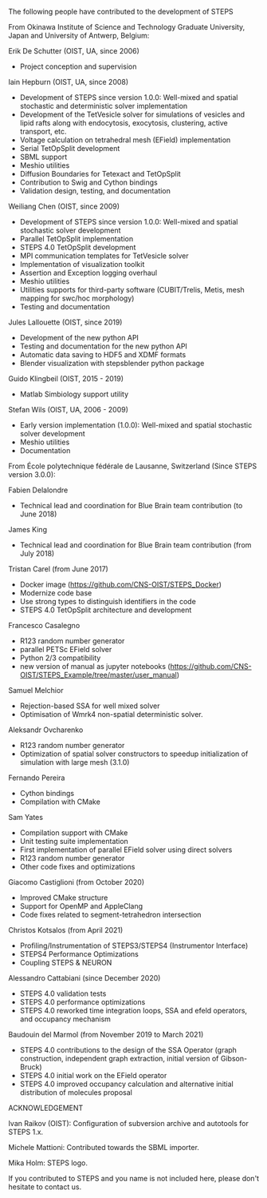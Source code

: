 The following people have contributed to the development of STEPS

From Okinawa Institute of Science and Technology Graduate University, Japan and University of Antwerp, Belgium:

Erik De Schutter (OIST, UA, since 2006)
* Project conception and supervision

Iain Hepburn (OIST, UA, since 2008)
* Development of STEPS since version 1.0.0: Well-mixed and spatial stochastic and deterministic solver implementation
* Development of the TetVesicle solver for simulations of vesicles and lipid rafts along with endocytosis, exocytosis, clustering, active transport, etc. 
* Voltage calculation on tetrahedral mesh (EField) implementation
* Serial TetOpSplit development
* SBML support
* Meshio utilities
* Diffusion Boundaries for Tetexact and TetOpSplit
* Contribution to Swig and Cython bindings
* Validation design, testing, and documentation

Weiliang Chen (OIST, since 2009)
* Development of STEPS since version 1.0.0: Well-mixed and spatial stochastic solver development
* Parallel TetOpSplit implementation
* STEPS 4.0 TetOpSplit development
* MPI communication templates for TetVesicle solver
* Implementation of visualization toolkit
* Assertion and Exception logging overhaul
* Meshio utilities
* Utilities supports for third-party software (CUBIT/Trelis, Metis, mesh mapping for swc/hoc morphology)
* Testing and documentation

Jules Lallouette (OIST, since 2019)
* Development of the new python API
* Testing and documentation for the new python API
* Automatic data saving to HDF5 and XDMF formats
* Blender visualization with stepsblender python package

Guido Klingbeil  (OIST, 2015 - 2019)
* Matlab Simbiology support utility

Stefan Wils (OIST, UA, 2006 - 2009)
* Early version implementation (1.0.0): Well-mixed and spatial stochastic solver development
* Meshio utilities
* Documentation


From École polytechnique fédérale de Lausanne, Switzerland (Since STEPS version 3.0.0):

Fabien Delalondre
* Technical lead and coordination for Blue Brain team contribution (to June 2018)

James King
* Technical lead and coordination for Blue Brain team contribution (from July 2018)

Tristan Carel (from June 2017)
* Docker image (https://github.com/CNS-OIST/STEPS_Docker)
* Modernize code base
* Use strong types to distinguish identifiers in the code
* STEPS 4.0 TetOpSplit architecture and development

Francesco Casalegno
* R123 random number generator
* parallel PETSc EField solver
* Python 2/3 compatibility
* new version of manual as jupyter notebooks (https://github.com/CNS-OIST/STEPS_Example/tree/master/user_manual)

Samuel Melchior
* Rejection-based SSA for well mixed solver
* Optimisation of Wmrk4 non-spatial deterministic solver.

Aleksandr Ovcharenko
* R123 random number generator
* Optimization of spatial solver constructors to speedup initialization of simulation with large mesh (3.1.0)

Fernando Pereira
* Cython bindings
* Compilation with CMake

Sam Yates
* Compilation support with CMake
* Unit testing suite implementation
* First implementation of parallel EField solver using direct solvers
* R123 random number generator
* Other code fixes and optimizations

Giacomo Castiglioni (from October 2020)
* Improved CMake structure
* Support for OpenMP and AppleClang
* Code fixes related to segment-tetrahedron intersection

Christos Kotsalos (from April 2021)
* Profiling/Instrumentation of STEPS3/STEPS4 (Instrumentor Interface)
* STEPS4 Performance Optimizations
* Coupling STEPS & NEURON

Alessandro Cattabiani (since December 2020)
* STEPS 4.0 validation tests
* STEPS 4.0 performance optimizations
* STEPS 4.0 reworked time integration loops, SSA and efeld operators, and occupancy mechanism

Baudouin del Marmol (from November 2019 to March 2021)
* STEPS 4.0 contributions to the design of the SSA Operator (graph construction, independent graph extraction, initial version of Gibson-Bruck)
* STEPS 4.0 initial work on the EField operator
* STEPS 4.0 improved occupancy calculation and alternative initial distribution of molecules proposal    

ACKNOWLEDGEMENT

Ivan Raikov (OIST): Configuration of subversion archive and autotools for STEPS 1.x.

Michele Mattioni: Contributed towards the SBML importer.

Mika Holm: STEPS logo.


If you contributed to STEPS and you name is not included here,
please don't hesitate to contact us.

